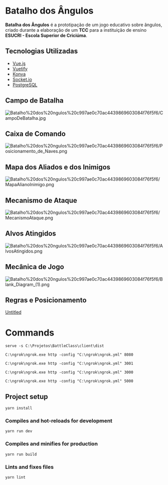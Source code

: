 # Batalho dos Ângulos

**Batalha dos Ângulos** é a prototipação de um jogo educativo sobre ângulos, criado durante a elaboração de um **TCC** para a instituição de ensino **ESUCRI - Escola Superior de Criciúma**.

## Tecnologias Utilizadas

- [Vue.js](https://github.com/vuejs/vue)
- [Vuetify](https://github.com/vuetifyjs/vuetify)
- [Konva](https://github.com/konvajs/konva)
- [Socket.io](https://github.com/socketio/socket.io)
- [PostgreSQL](https://www.postgresql.org/)

## Campo de Batalha

![Batalho%20dos%20ngulos%20c997ae0c70ac4439869603084f76f5f6/CampoDeBatalha.jpg](Batalho%20dos%20ngulos%20c997ae0c70ac4439869603084f76f5f6/CampoDeBatalha.jpg)

## Caixa de Comando

![Batalho%20dos%20ngulos%20c997ae0c70ac4439869603084f76f5f6/Posicionamento_de_Naves.png](Batalho%20dos%20ngulos%20c997ae0c70ac4439869603084f76f5f6/Posicionamento_de_Naves.png)

## Mapa dos **Aliados** e dos **Inimigos**

![Batalho%20dos%20ngulos%20c997ae0c70ac4439869603084f76f5f6/MapaAlianoInimigo.png](Batalho%20dos%20ngulos%20c997ae0c70ac4439869603084f76f5f6/MapaAlianoInimigo.png)

## Mecanismo de Ataque

![Batalho%20dos%20ngulos%20c997ae0c70ac4439869603084f76f5f6/MecanismoAtaque.png](Batalho%20dos%20ngulos%20c997ae0c70ac4439869603084f76f5f6/MecanismoAtaque.png)

## Alvos Atingidos

![Batalho%20dos%20ngulos%20c997ae0c70ac4439869603084f76f5f6/AlvosAtingidos.png](Batalho%20dos%20ngulos%20c997ae0c70ac4439869603084f76f5f6/AlvosAtingidos.png)

## Mecânica de Jogo

![Batalho%20dos%20ngulos%20c997ae0c70ac4439869603084f76f5f6/Blank_Diagram_(1).png](<Batalho%20dos%20ngulos%20c997ae0c70ac4439869603084f76f5f6/Blank_Diagram_(1).png>)

## Regras e Posicionamento

[Untitled](https://www.notion.so/c9c7b697ce484efa9b43cc18d257c9bd)

# Commands

```
serve -s C:\Projetos\BattleClass\client\dist

C:\ngrok\ngrok.exe http -config "C:\ngrok\ngrok.yml" 8080

C:\ngrok\ngrok.exe http -config "C:\ngrok\ngrok.yml" 3001

C:\ngrok\ngrok.exe http -config "C:\ngrok\ngrok.yml" 3000
```

```
C:\ngrok\ngrok.exe http -config "C:\ngrok\ngrok.yml" 5000
```

## Project setup

```
yarn install
```

### Compiles and hot-reloads for development

```
yarn run dev
```

### Compiles and minifies for production

```
yarn run build
```

### Lints and fixes files

```
yarn lint
```
